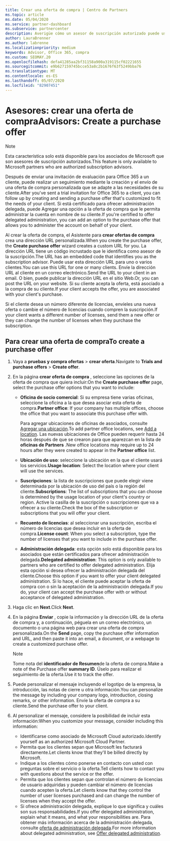 ```yaml
---
title: Crear una oferta de compra | Centro de Partners
ms.topic: article
ms.date: 05/04/2020
ms.service: partner-dashboard
ms.subservice: partnercenter
description: Averigüe cómo un asesor de suscripción autorizado puede usar el centro de partners para crear una oferta de compra y una dirección URL personalizada para incluirlas en las invitaciones de evaluación de Office 365.
author: LauraBrenner
ms.author: labrenne
ms.localizationpriority: medium
keywords: Advisor, Office 365, compra
ms.custom: SEOMAY.20
ms.openlocfilehash: defa41285aa2bf31158a900a319115cf02221655
ms.sourcegitcommit: e9b627159745bcce53a8c2b1676f63f5249bba76
ms.translationtype: MT
ms.contentlocale: es-ES
ms.lasthandoff: 05/07/2020
ms.locfileid: "82907451"
---
```

# <a name="advisors-create-a-purchase-offer"></a><span data-ttu-id="deb4d-104">Asesores: crear una oferta de compra</span><span class="sxs-lookup"><span data-stu-id="deb4d-104">Advisors: Create a purchase offer</span></span>

> [!NOTE]
> <span data-ttu-id="deb4d-105">Esta característica solo está disponible para los asociados de Microsoft que son asesores de suscripción autorizados.</span><span class="sxs-lookup"><span data-stu-id="deb4d-105">This feature is only available to Microsoft partners who are authorized subscription advisors.</span></span>

<span data-ttu-id="deb4d-106">Después de enviar una invitación de evaluación para Office 365 a un cliente, puede realizar un seguimiento mediante la creación y el envío de una oferta de compra personalizada que se adapte a las necesidades de su cliente.</span><span class="sxs-lookup"><span data-stu-id="deb4d-106">After you've sent a trial invitation for Office 365 to a client, you can follow up by creating and sending a purchase offer that's customized to fit the needs of your client.</span></span> <span data-ttu-id="deb4d-107">Si está certificado para ofrecer administración delegada, puede Agregar una opción a la oferta de compra que le permita administrar la cuenta en nombre de su cliente.</span><span class="sxs-lookup"><span data-stu-id="deb4d-107">If you're certified to offer delegated administration, you can add an option to the purchase offer that allows you to administer the account on behalf of your client.</span></span>

<span data-ttu-id="deb4d-108">Al crear la oferta de compra, el Asistente para **crear ofertas de compra** crea una dirección URL personalizada.</span><span class="sxs-lookup"><span data-stu-id="deb4d-108">When you create the purchase offer, the **Create purchase offer** wizard creates a custom URL for you.</span></span> <span data-ttu-id="deb4d-109">La dirección URL tiene un código incrustado que le identifica como asesor de la suscripción.</span><span class="sxs-lookup"><span data-stu-id="deb4d-109">The URL has an embedded code that identifies you as the subscription advisor.</span></span> <span data-ttu-id="deb4d-110">Puede usar esta dirección URL para uno o varios clientes.</span><span class="sxs-lookup"><span data-stu-id="deb4d-110">You can use this URL for one or many clients.</span></span> <span data-ttu-id="deb4d-111">Envíe la dirección URL al cliente en un correo electrónico.</span><span class="sxs-lookup"><span data-stu-id="deb4d-111">Send the URL to your client in an email.</span></span> <span data-ttu-id="deb4d-112">O bien, puede publicar la dirección URL en el sitio Web.</span><span class="sxs-lookup"><span data-stu-id="deb4d-112">Or, you can post the URL on your website.</span></span> <span data-ttu-id="deb4d-113">Si su cliente acepta la oferta, está asociado a la compra de su cliente.</span><span class="sxs-lookup"><span data-stu-id="deb4d-113">If your client accepts the offer, you are associated with your client's purchase.</span></span>

<span data-ttu-id="deb4d-114">Si el cliente desea un número diferente de licencias, envíeles una nueva oferta o cambie el número de licencias cuando compren la suscripción.</span><span class="sxs-lookup"><span data-stu-id="deb4d-114">If your client wants a different number of licenses, send them a new offer or they can change the number of licenses when they purchase the subscription.</span></span> 

## <a name="to-create-a-purchase-offer"></a><span data-ttu-id="deb4d-115">Para crear una oferta de compra</span><span class="sxs-lookup"><span data-stu-id="deb4d-115">To create a purchase offer</span></span>

1. <span data-ttu-id="deb4d-116">Vaya a **pruebas y compra ofertas** > **crear oferta**.</span><span class="sxs-lookup"><span data-stu-id="deb4d-116">Navigate to **Trials and purchase offers** > **Create offer**.</span></span>

2. <span data-ttu-id="deb4d-117">En la página **crear oferta de compra** , seleccione las opciones de la oferta de compra que quiera incluir:</span><span class="sxs-lookup"><span data-stu-id="deb4d-117">On the **Create purchase offer** page, select the purchase offer options that you want to include:</span></span>

    - <span data-ttu-id="deb4d-118">**Oficina de socio comercial**: Si su empresa tiene varias oficinas, seleccione la oficina a la que desea asociar esta oferta de compra.</span><span class="sxs-lookup"><span data-stu-id="deb4d-118">**Partner office**: If your company has multiple offices, choose the office that you want to associate this purchase offer with.</span></span>

        <span data-ttu-id="deb4d-119">Para agregar ubicaciones de oficinas de asociados, consulte [Agregar una ubicación](manage-locations.md).</span><span class="sxs-lookup"><span data-stu-id="deb4d-119">To add partner office locations, see [Add a location](manage-locations.md).</span></span> <span data-ttu-id="deb4d-120">Las nuevas ubicaciones de Office pueden requerir hasta 24 horas después de que se crearon para que aparezcan en la lista de **oficinas de Partners** .</span><span class="sxs-lookup"><span data-stu-id="deb4d-120">New office locations may require up to 24 hours after they were created to appear in the **Partner office** list.</span></span>

    - <span data-ttu-id="deb4d-121">**Ubicación de uso**: seleccione la ubicación en la que el cliente usará los servicios.</span><span class="sxs-lookup"><span data-stu-id="deb4d-121">**Usage location**: Select the location where your client will use the services.</span></span>
    - <span data-ttu-id="deb4d-122">**Suscripciones**: la lista de suscripciones que puede elegir viene determinada por la ubicación de uso del país o la región del cliente.</span><span class="sxs-lookup"><span data-stu-id="deb4d-122">**Subscriptions**: The list of subscriptions that you can choose is determined by the usage location of your client's country or region.</span></span> <span data-ttu-id="deb4d-123">Active la casilla de la suscripción o suscripciones que va a ofrecer a su cliente.</span><span class="sxs-lookup"><span data-stu-id="deb4d-123">Check the box of the subscription or subscriptions that you will offer your client.</span></span>
    - <span data-ttu-id="deb4d-124">**Recuento de licencias**: al seleccionar una suscripción, escriba el número de licencias que desea incluir en la oferta de compra.</span><span class="sxs-lookup"><span data-stu-id="deb4d-124">**License count**: When you select a subscription, type the number of licenses that you want to include in the purchase offer.</span></span>
    - <span data-ttu-id="deb4d-125">**Administración delegada**: esta opción solo está disponible para los asociados que están certificados para ofrecer administración delegada.</span><span class="sxs-lookup"><span data-stu-id="deb4d-125">**Delegated administration**: This option is only available to partners who are certified to offer delegated administration.</span></span> <span data-ttu-id="deb4d-126">Elija esta opción si desea ofrecer la administración delegada del cliente.</span><span class="sxs-lookup"><span data-stu-id="deb4d-126">Choose this option if you want to offer your client delegated administration.</span></span> <span data-ttu-id="deb4d-127">Si lo hace, el cliente puede aceptar la oferta de compra con o sin la aceptación de la administración delegada.</span><span class="sxs-lookup"><span data-stu-id="deb4d-127">If you do, your client can accept the purchase offer with or without acceptance of delegated administration.</span></span>

3. <span data-ttu-id="deb4d-128">Haga clic en **Next**.</span><span class="sxs-lookup"><span data-stu-id="deb4d-128">Click **Next**.</span></span>

4. <span data-ttu-id="deb4d-129">En la página **Enviar** , copie la información y la dirección URL de la oferta de compra y, a continuación, péguela en un correo electrónico, un documento o una página web para crear una oferta de compra personalizada.</span><span class="sxs-lookup"><span data-stu-id="deb4d-129">On the **Send** page, copy the purchase offer information and URL, and then paste it into an email, a document, or a webpage to create a customized purchase offer.</span></span>

    > [!NOTE]
    > <span data-ttu-id="deb4d-130">Tome nota del **identificador de Resumen**de la oferta de compra.</span><span class="sxs-lookup"><span data-stu-id="deb4d-130">Make a note of the Purchase offer **summary ID**.</span></span> <span data-ttu-id="deb4d-131">Úselo para realizar el seguimiento de la oferta.</span><span class="sxs-lookup"><span data-stu-id="deb4d-131">Use it to track the offer.</span></span>

5. <span data-ttu-id="deb4d-132">Puede personalizar el mensaje incluyendo el logotipo de la empresa, la introducción, las notas de cierre u otra información.</span><span class="sxs-lookup"><span data-stu-id="deb4d-132">You can personalize the message by including your company logo, introduction, closing remarks, or other information.</span></span> <span data-ttu-id="deb4d-133">Envíe la oferta de compra a su cliente.</span><span class="sxs-lookup"><span data-stu-id="deb4d-133">Send the purchase offer to your client.</span></span>

6. <span data-ttu-id="deb4d-134">Al personalizar el mensaje, considere la posibilidad de incluir esta información:</span><span class="sxs-lookup"><span data-stu-id="deb4d-134">When you customize your message, consider including this information:</span></span>

    - <span data-ttu-id="deb4d-135">Identificarse como asociado de Microsoft Cloud autorizado.</span><span class="sxs-lookup"><span data-stu-id="deb4d-135">Identify yourself as an authorized Microsoft Cloud Partner.</span></span>
    - <span data-ttu-id="deb4d-136">Permita que los clientes sepan que Microsoft les facturará directamente.</span><span class="sxs-lookup"><span data-stu-id="deb4d-136">Let clients know that they'll be billed directly by Microsoft.</span></span>
    - <span data-ttu-id="deb4d-137">Indique a los clientes cómo ponerse en contacto con usted con preguntas sobre el servicio o la oferta.</span><span class="sxs-lookup"><span data-stu-id="deb4d-137">Tell clients how to contact you with questions about the service or the offer.</span></span>
    - <span data-ttu-id="deb4d-138">Permita que los clientes sepan que controlan el número de licencias de usuario adquiridas y pueden cambiar el número de licencias cuando acepten la oferta.</span><span class="sxs-lookup"><span data-stu-id="deb4d-138">Let clients know that they control the number of user licenses purchased and can change the number of licenses when they accept the offer.</span></span>
    - <span data-ttu-id="deb4d-139">Si ofrece administración delegada, explique lo que significa y cuáles son sus responsabilidades.</span><span class="sxs-lookup"><span data-stu-id="deb4d-139">If you offer delegated administration, explain what it means, and what your responsibilities are.</span></span> <span data-ttu-id="deb4d-140">Para obtener más información acerca de la administración delegada, consulte [oferta de administración delegada](customers_revoke_admin_privileges.md).</span><span class="sxs-lookup"><span data-stu-id="deb4d-140">For more information about delegated administration, see [Offer delegated administration](customers_revoke_admin_privileges.md).</span></span>